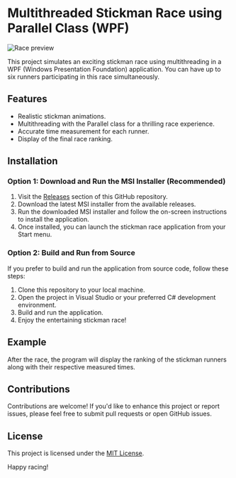 # Multithreaded Stickman Race using Parallel Class (WPF)

![Race preview](https://user-images.githubusercontent.com/68614754/163020153-b6b56d27-14de-479d-8a78-156e2a453802.jpg)

This project simulates an exciting stickman race using multithreading in a WPF (Windows Presentation Foundation) application. You can have up to six runners participating in this race simultaneously.

## Features

- Realistic stickman animations.
- Multithreading with the Parallel class for a thrilling race experience.
- Accurate time measurement for each runner.
- Display of the final race ranking.

## Installation

### Option 1: Download and Run the MSI Installer (Recommended)

1. Visit the [Releases](https://github.com/LuMarans30/G15PodistiWPF/releases/tag/V1) section of this GitHub repository.
2. Download the latest MSI installer from the available releases.
3. Run the downloaded MSI installer and follow the on-screen instructions to install the application.
4. Once installed, you can launch the stickman race application from your Start menu.

### Option 2: Build and Run from Source

If you prefer to build and run the application from source code, follow these steps:

1. Clone this repository to your local machine.
2. Open the project in Visual Studio or your preferred C# development environment.
3. Build and run the application.
4. Enjoy the entertaining stickman race!

## Example

After the race, the program will display the ranking of the stickman runners along with their respective measured times.

## Contributions

Contributions are welcome! If you'd like to enhance this project or report issues, please feel free to submit pull requests or open GitHub issues.

## License

This project is licensed under the [MIT License](LICENSE).

Happy racing!
